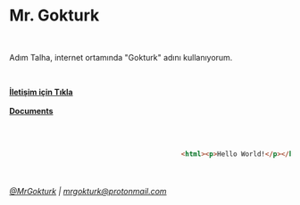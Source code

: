 
# Mr. Gokturk

<br/>

Adım Talha, internet ortamında "Gokturk" adını kullanıyorum. <br/>

<br/>

[**İletişim için Tıkla**](https://github.com/MrGokturk/mrgokturk/blob/Default/iletisim.md) <br/>
<br/>
[**Documents**](https://docs.mrgokturk.tk//)

<br/>
<br/>

```html
                                           <html><p>Hello World!</p></html>
```
<br/>

###### [@MrGokturk](https://github.com/MrGokturk) | [mrgokturk@protonmail.com](mrgokturk@protonmail.com)

